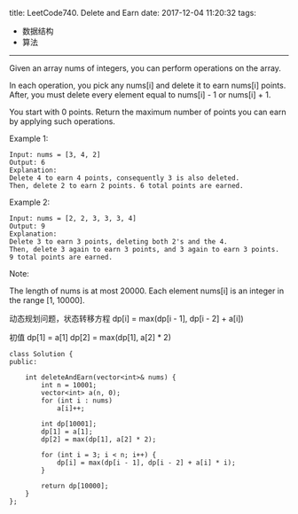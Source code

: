 title: LeetCode740. Delete and Earn
date: 2017-12-04 11:20:32
tags:
- 数据结构
- 算法
---

Given an array nums of integers, you can perform operations on the array.

In each operation, you pick any nums[i] and delete it to earn nums[i] points. After, you must delete every element equal to nums[i] - 1 or nums[i] + 1.

You start with 0 points. Return the maximum number of points you can earn by applying such operations.

Example 1:

```
Input: nums = [3, 4, 2]
Output: 6
Explanation: 
Delete 4 to earn 4 points, consequently 3 is also deleted.
Then, delete 2 to earn 2 points. 6 total points are earned.
```

Example 2:

```
Input: nums = [2, 2, 3, 3, 3, 4]
Output: 9
Explanation: 
Delete 3 to earn 3 points, deleting both 2's and the 4.
Then, delete 3 again to earn 3 points, and 3 again to earn 3 points.
9 total points are earned.
```

Note:

The length of nums is at most 20000.
Each element nums[i] is an integer in the range [1, 10000].


动态规划问题，状态转移方程
dp[i] = max(dp[i - 1], dp[i - 2] + a[i])

初值
dp[1] = a[1]
dp[2] = max(dp[1], a[2] * 2)


```
class Solution {
public:
    
    int deleteAndEarn(vector<int>& nums) {
        int n = 10001;
        vector<int> a(n, 0);
        for (int i : nums) 
            a[i]++;
        
        int dp[10001];
        dp[1] = a[1];
        dp[2] = max(dp[1], a[2] * 2);
        
        for (int i = 3; i < n; i++) {
            dp[i] = max(dp[i - 1], dp[i - 2] + a[i] * i);
        }
        
        return dp[10000];
    }
};
```